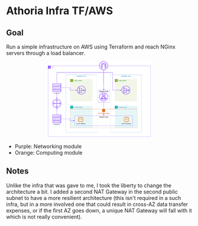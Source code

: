 # Athoria Infra TF/AWS

## Goal

Run a simple infrastructure on AWS using Terraform and reach NGinx servers through a load balancer.

<div align="center">
  <img src="./athoria-infra-aws.drawio.png" alt="Athoria Infra AWS" width="55%"/>
</div>

- Purple: Networking module
- Orange: Computing module

## Notes

Unlike the infra that was gave to me, I took the liberty to change the architecture a bit. I added a second NAT Gateway in the second public subnet to have a more resilient architecture (this isn't required in a such infra, but in a more involved one that could result in cross-AZ data transfer expenses, or if the first AZ goes down, a unique NAT Gateway will fall with it which is not really convenient).
